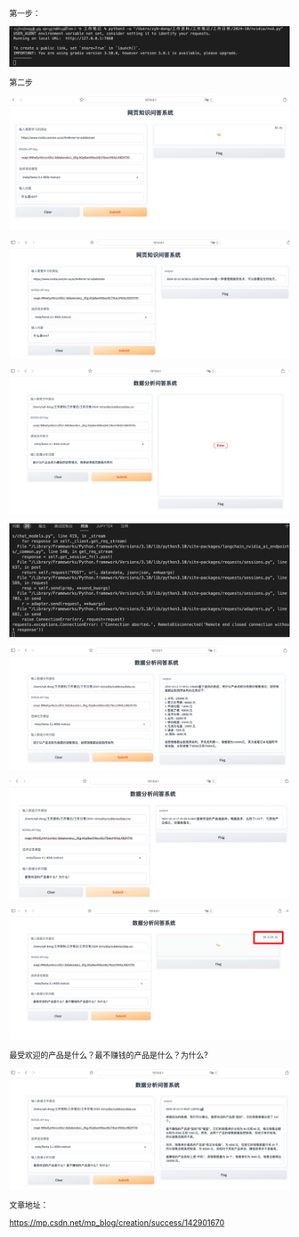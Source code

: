 
第一步：

![1728809448753](image/2/1728809448753.png)

第二步

![1728809668387](image/2/1728809668387.png)

![1728809838345](image/2/1728809838345.png)




![1728812431258](image/2/1728812431258.png)

![1728812444570](image/2/1728812444570.png)


![1728812512853](image/2/1728812512853.png)

![1728812607253](image/2/1728812607253.png)

![1728812710019](image/2/1728812710019.png)

最受欢迎的产品是什么？最不赚钱的产品是什么？为什么?

![1728812763881](image/2/1728812763881.png)


文章地址：

https://mp.csdn.net/mp_blog/creation/success/142901670
